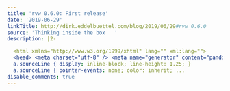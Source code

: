 ```yaml
---
title: 'rvw 0.6.0: First release'
date: '2019-06-29'
linkTitle: http://dirk.eddelbuettel.com/blog/2019/06/29#rvw_0.6.0
source: 'Thinking inside the box   '
description: |2-

  <html xmlns="http://www.w3.org/1999/xhtml" lang="" xml:lang="">
  <head> <meta charset="utf-8" /> <meta name="generator" content="pandoc" /> <meta name="viewport" content="width=device-width, initial-scale=1.0, user-scalable=yes" /> <style type="text/css"> code{white-space: pre-wrap;} span.smallcaps{font-variant: small-caps;} span.underline{text-decoration: underline;} div.column{display: inline-block; vertical-align: top; width: 50%;} </style> <style type="text/css">
  a.sourceLine { display: inline-block; line-height: 1.25; }
  a.sourceLine { pointer-events: none; color: inherit; ...
disable_comments: true
---
```


<html xmlns="http://www.w3.org/1999/xhtml" lang="" xml:lang="">
<head> <meta charset="utf-8" /> <meta name="generator" content="pandoc" /> <meta name="viewport" content="width=device-width, initial-scale=1.0, user-scalable=yes" /> <style type="text/css"> code{white-space: pre-wrap;} span.smallcaps{font-variant: small-caps;} span.underline{text-decoration: underline;} div.column{display: inline-block; vertical-align: top; width: 50%;} </style> <style type="text/css">
a.sourceLine { display: inline-block; line-height: 1.25; }
a.sourceLine { pointer-events: none; color: inherit; ...